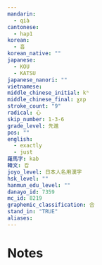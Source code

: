 ```yaml
---
mandarin:
  - qià
cantonese:
  - hap1
korean:
  - 흡
korean_native: ""
japanese:
  - KOU
  - KATSU
japanese_nanori: ""
vietnamese:
middle_chinese_initial: kʰ
middle_chinese_final: ɣɛp
stroke_count: "9"
radical: 心
skip_number: 1-3-6
grade_level: 先進
pos: ""
english:
  - exactly
  - just
羅馬字: kab
韓文: 캅
joyo_level: 日本人名用漢字
hsk_level: ""
hanmun_edu_level: ""
danayo_id: 7359
mc_id: 8219
graphemic_classification: 合
stand_in: "TRUE"
aliases:
---
```


# Notes
